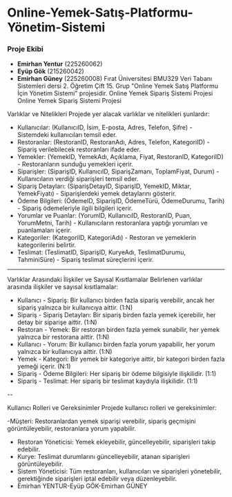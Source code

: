 # Online-Yemek-Satış-Platformu-Yönetim-Sistemi
### Proje Ekibi

- **Emirhan Yentur** (225260062)
- **Eyüp Gök** (215260042)
- **Emirhan Güney** (225260008)
Fırat Üniversitesi BMU329 Veri Tabanı Sistemleri dersi 2. Öğretim Çift 15. Grup "Online Yemek Satış Platformu İçin Yönetim Sistemi" projesidir. Online Yemek Sipariş Sistemi Projesi
Online Yemek Sipariş Sistemi Projesi

Varlıklar ve Nitelikleri
Projede yer alacak varlıklar ve nitelikleri şunlardır:

- Kullanıcılar: (KullanıcıID, İsim, E-posta, Adres, Telefon, Şifre) - Sistemdeki kullanıcıları temsil eder.
- Restoranlar: (RestoranID, RestoranAdı, Adres, Telefon, KategoriID) - Sipariş verilebilecek restoranları ifade eder.
- Yemekler: (YemekID, YemekAdı, Açıklama, Fiyat, RestoranID, KategoriID) - Restoranların sunduğu yemekleri içerir.
- Siparişler: (SiparişID, KullanıcıID, SiparişZamanı, ToplamFiyat, Durum) - Kullanıcıların verdiği siparişleri temsil eder.
- Sipariş Detayları: (SiparişDetayID, SiparişID, YemekID, Miktar, YemekFiyatı) - Siparişlerdeki yemek detaylarını gösterir.
- Ödeme Bilgileri: (ÖdemeID, SiparişID, ÖdemeTürü, ÖdemeDurumu, Tarih) - Sipariş ödemeleriyle ilgili bilgileri içerir.
- Yorumlar ve Puanlar: (YorumID, KullanıcıID, RestoranID, Puan, YorumMetni, Tarih) - Kullanıcıların restoranlara yaptığı yorumları ve puanlamaları içerir.
- Kategoriler: (KategoriID, KategoriAdı) - Restoran ve yemeklerin kategorilerini belirtir.
- Teslimat: (TeslimatID, SiparişID, KuryeAdı, TeslimatDurumu, TahminiSüre) - Sipariş teslimat süreçlerini içerir.

---
Varlıklar Arasındaki İlişkiler ve Sayısal Kısıtlamalar
Belirlenen varlıklar arasında ilişkiler ve sayısal kısıtlamalar:

- Kullanıcı - Sipariş: Bir kullanıcı birden fazla sipariş verebilir, ancak her sipariş yalnızca bir kullanıcıya aittir. (1:N)
- Sipariş - Sipariş Detayları: Bir sipariş birden fazla yemek içerebilir, her detay bir siparişe aittir. (1:N)
- Restoran - Yemek: Bir restoran birden fazla yemek sunabilir, her yemek yalnızca bir restorana aittir. (1:N)
- Kullanıcı - Yorum: Bir kullanıcı birden fazla yorum yapabilir, her yorum yalnızca bir kullanıcıya aittir. (1:N)
- Yemek - Kategori: Bir yemek bir kategoriye aittir, bir kategori birden fazla yemeği içerir. (N:1)
- Sipariş - Ödeme Bilgileri: Her sipariş bir ödeme bilgisiyle ilişkilidir. (1:1)
- Sipariş - Teslimat: Her sipariş bir teslimat kaydıyla ilişkilidir. (1:1)

--

Kullanıcı Rolleri ve Gereksinimler Projede kullanıcı rolleri ve gereksinimler:

-Müşteri: Restoranlardan yemek siparişi verebilir, sipariş geçmişini görüntüleyebilir, restoranlara yorum yapabilir.
- Restoran Yöneticisi: Yemek ekleyebilir, güncelleyebilir, siparişleri takip edebilir.
- Kurye: Teslimat durumlarını güncelleyebilir, atanan siparişleri görüntüleyebilir.
- Sistem Yöneticisi: Tüm restoranları, kullanıcıları ve siparişleri yönetebilir, gerektiğinde siparişleri iptal edebilir veya düzenleyebilir.
- Emirhan YENTUR-Eyüp GÖK-Emirhan GÜNEY

